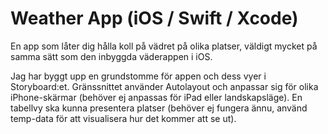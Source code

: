 # Weather App (iOS / Swift / Xcode)


En app som låter dig hålla koll på vädret på olika platser, väldigt mycket på samma sätt som den inbyggda väderappen i iOS.


Jag har byggt upp en grundstomme för appen och dess vyer i Storyboard:et.
Gränssnittet använder Autolayout och anpassar sig för olika iPhone-skärmar (behöver ej anpassas för iPad eller landskapsläge).
En tabellvy ska kunna presentera platser (behöver ej fungera ännu, använd temp-data för att visualisera hur det kommer att se ut).
